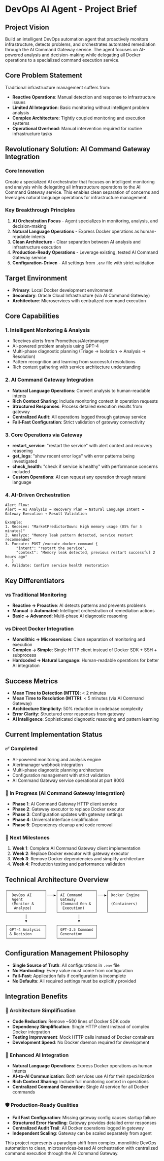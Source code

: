 # DevOps AI Agent - Project Brief

## Project Vision
Build an intelligent DevOps automation agent that proactively monitors infrastructure, detects problems, and orchestrates automated remediation through the AI Command Gateway service. The agent focuses on AI-powered analysis and decision-making while delegating all Docker operations to a specialized command execution service.

## Core Problem Statement
Traditional infrastructure management suffers from:
- **Reactive Operations**: Manual detection and response to infrastructure issues
- **Limited AI Integration**: Basic monitoring without intelligent problem analysis
- **Complex Architecture**: Tightly coupled monitoring and execution systems
- **Operational Overhead**: Manual intervention required for routine infrastructure tasks

## Revolutionary Solution: AI Command Gateway Integration

### Core Innovation
Create a specialized AI orchestrator that focuses on intelligent monitoring and analysis while delegating all infrastructure operations to the AI Command Gateway service. This enables clean separation of concerns and leverages natural language operations for infrastructure management.

### Key Breakthrough Principles
1. **AI Orchestration Focus** - Agent specializes in monitoring, analysis, and decision-making
2. **Natural Language Operations** - Express Docker operations as human-readable intents
3. **Clean Architecture** - Clear separation between AI analysis and infrastructure execution
4. **Production-Ready Operations** - Leverage existing, tested AI Command Gateway service
5. **Configuration-Driven** - All settings from `.env` file with strict validation

## Target Environment
- **Primary**: Local Docker development environment
- **Secondary**: Oracle Cloud Infrastructure (via AI Command Gateway)
- **Architecture**: Microservices with centralized command execution

## Core Capabilities

### 1. Intelligent Monitoring & Analysis
- Receives alerts from Prometheus/Alertmanager
- AI-powered problem analysis using GPT-4
- Multi-phase diagnostic planning (Triage → Isolation → Analysis → Resolution)
- Pattern recognition and learning from successful resolutions
- Rich context gathering with service architecture understanding

### 2. AI Command Gateway Integration
- **Natural Language Operations**: Convert analysis to human-readable intents
- **Rich Context Sharing**: Include monitoring context in operation requests
- **Structured Responses**: Process detailed execution results from gateway
- **Centralized Audit**: All operations logged through gateway service
- **Fail-Fast Configuration**: Strict validation of gateway connectivity

### 3. Core Operations via Gateway
- **restart_service**: "restart the service" with alert context and recovery reasoning
- **get_logs**: "show recent error logs" with error patterns being investigated  
- **check_health**: "check if service is healthy" with performance concerns included
- **Custom Operations**: AI can request any operation through natural language

### 4. AI-Driven Orchestration
```
Alert Flow:
Alert → AI Analysis → Recovery Plan → Natural Language Intent → Gateway Execution → Result Validation

Example:
1. Receive: "MarketPredictorDown: High memory usage (85% for 5 minutes)"
2. Analyze: "Memory leak pattern detected, service restart recommended"
3. Execute: POST /execute-docker-command {
     "intent": "restart the service",
     "context": "Memory leak detected, previous restart successful 2 hours ago"
   }
4. Validate: Confirm service health restoration
```

## Key Differentiators

### vs Traditional Monitoring
- **Reactive → Proactive**: AI detects patterns and prevents problems
- **Manual → Automated**: Intelligent orchestration of remediation actions
- **Basic → Advanced**: Multi-phase AI diagnostic reasoning

### vs Direct Docker Integration  
- **Monolithic → Microservices**: Clean separation of monitoring and execution
- **Complex → Simple**: Single HTTP client instead of Docker SDK + SSH + subprocess
- **Hardcoded → Natural Language**: Human-readable operations for better AI integration

## Success Metrics
- **Mean Time to Detection (MTTD)**: < 2 minutes
- **Mean Time to Resolution (MTTR)**: < 5 minutes (via AI Command Gateway)
- **Architecture Simplicity**: 50% reduction in codebase complexity
- **Error Clarity**: Structured error responses from gateway
- **AI Intelligence**: Sophisticated diagnostic reasoning and pattern learning

## Current Implementation Status

### ✅ Completed
- AI-powered monitoring and analysis engine
- Alertmanager webhook integration
- Multi-phase diagnostic planning architecture
- Configuration management with strict validation
- AI Command Gateway service operational at port 8003

### 🔧 In Progress (AI Command Gateway Integration)
- **Phase 1**: AI Command Gateway HTTP client service
- **Phase 2**: Gateway executor to replace Docker executor
- **Phase 3**: Configuration updates with gateway settings
- **Phase 4**: Universal interface simplification
- **Phase 5**: Dependency cleanup and code removal

### 🎯 Next Milestones
1. **Week 1**: Complete AI Command Gateway client implementation
2. **Week 2**: Replace Docker executor with gateway executor
3. **Week 3**: Remove Docker dependencies and simplify architecture
4. **Week 4**: Production testing and performance validation

## Technical Architecture Overview
```
┌─────────────────┐    ┌─────────────────┐    ┌─────────────────┐
│  DevOps AI      │───▶│ AI Command      │───▶│ Docker Engine   │
│  Agent          │    │ Gateway         │    │                 │
│  (Monitor &     │    │ (Command Gen &  │    │ (Containers)    │
│   Analyze)      │    │  Execution)     │    │                 │
└─────────────────┘    └─────────────────┘    └─────────────────┘
         │                       │
         ▼                       ▼
┌─────────────────┐    ┌─────────────────┐
│ GPT-4 Analysis  │    │ GPT-3.5 Command │
│ & Decision      │    │ Generation      │
└─────────────────┘    └─────────────────┘
```

## Configuration Management Philosophy
- **Single Source of Truth**: All configurations in `.env` file
- **No Hardcoding**: Every value must come from configuration
- **Fail-Fast**: Application fails if configuration is incomplete
- **No Defaults**: All required settings must be explicitly provided

## Integration Benefits

### 🚀 Architecture Simplification
- **Code Reduction**: Remove ~500 lines of Docker SDK code
- **Dependency Simplification**: Single HTTP client instead of complex Docker integration
- **Testing Improvement**: Mock HTTP calls instead of Docker containers
- **Development Speed**: No Docker daemon required for development

### 🧠 Enhanced AI Integration
- **Natural Language Operations**: Express Docker operations as human intents
- **AI-to-AI Communication**: Both services use AI for their specialization
- **Rich Context Sharing**: Include full monitoring context in operations
- **Centralized Command Generation**: Single AI service for all Docker commands

### 🛡️ Production-Ready Qualities
- **Fail Fast Configuration**: Missing gateway config causes startup failure
- **Structured Error Handling**: Gateway provides detailed error responses
- **Centralized Audit Trail**: All Docker operations logged in gateway
- **Independent Scaling**: Gateway can be scaled separately from agent

This project represents a paradigm shift from complex, monolithic DevOps automation to clean, microservices-based AI orchestration with centralized command execution through the AI Command Gateway. 